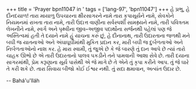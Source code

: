+++
title = 'Prayer bpn11047 in '
tags = ['lang-97', 'bpn11047']
+++
હે પ્રભુ, હે દીનદયાળ! તારા માયાળુ ઉપચારના ક્ષીરસાગરને નામે તારા કૃપાસૂર્યને નામે, સેવકોને નિયમનમાં રાખતા તારા નામે, તારી ઉદાત્ત વાણીના સર્વસ્પર્શી સામથ્ર્યને નામે, તારી પવિત્રતમ લેખનીને નામે, સ્વર્ગ અને પૃથ્વીના જીવ–અજીવ પદાર્થોના સર્જનથી પહેલાં પણ જે અસ્તિત્વમાં હતી તે દયાને નામે હું યાચના કરું છું, હે દીનાનાથ, તારી ઉદારતાના જળથી મને બઘી જ યાતનાઓ અને અંઘાઘૂઘીમાંથી મુકિત પ્રદાન કર, મારી બઘી જ દુર્બળતાઓ અને નિર્બળતાઓનો નાશ કર. 
હે મારા સ્વામી, તું જુએ છે કે જે બારણે તું દાન આપે છે ત્યાં તારો ચાહક ઊભો છે એ તારી ઉદારતાનો પાલવ પકડીને તને પામવાની આશા સેવે છે. તારી દયાના સાગરમાંથી, પ્રેમ કરૂણાના સૂર્ય પાસેથી એ જે માગે છે તે એને તું કૃપા કરીને આપ. 
તું જે ઘારે તે કરી શકે છે. તારા સિવાય બીજો કોઈ ઈશ્વર નથી. તું સદા ક્ષમાવાન, અત્યંત ઉદાર છે.

-- Bahá'u'lláh
